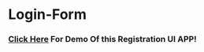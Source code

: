 # Login-Form
<h3><a href="https://edward795.github.io/Registration-Web-App-UI/">Click Here</a> For Demo Of this Registration UI APP!</h3>
